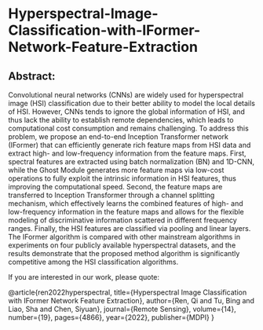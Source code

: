 # Hyperspectral-Image-Classification-with-IFormer-Network-Feature-Extraction

## Abstract:
Convolutional neural networks (CNNs) are widely used for hyperspectral image (HSI) classification due to their better ability to model the local details of HSI. However, CNNs tends to ignore the global information of HSI, and thus lack the ability to establish remote dependencies, which leads to computational cost consumption and remains challenging. To address this problem, we propose an end-to-end Inception Transformer network (IFormer) that can efficiently generate rich feature maps from HSI data and extract high- and low-frequency information from the feature maps. First, spectral features are extracted using batch normalization (BN) and 1D-CNN, while the Ghost Module generates more feature maps via low-cost operations to fully exploit the intrinsic information in HSI features, thus improving the computational speed. Second, the feature maps are transferred to Inception Transformer through a channel splitting mechanism, which effectively learns the combined features of high- and low-frequency information in the feature maps and allows for the flexible modeling of discriminative information scattered in different frequency ranges. Finally, the HSI features are classified via pooling and linear layers. The IFormer algorithm is compared with other mainstream algorithms in experiments on four publicly available hyperspectral datasets, and the results demonstrate that the proposed method algorithm is significantly competitive among the HSI classification algorithms.

If you are interested in our work, please quote:

@article{ren2022hyperspectral,
  title={Hyperspectral Image Classification with IFormer Network Feature Extraction},
  author={Ren, Qi and Tu, Bing and Liao, Sha and Chen, Siyuan},
  journal={Remote Sensing},
  volume={14},
  number={19},
  pages={4866},
  year={2022},
  publisher={MDPI}
}
